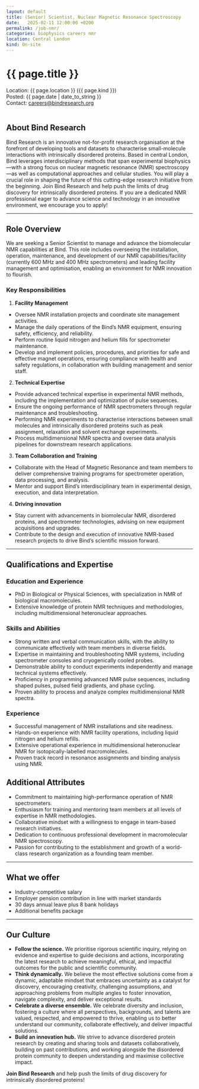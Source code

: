 ```yaml
---
layout: default
title: (Senior) Scientist, Nuclear Magnetic Resonance Spectroscopy
date:   2025-02-11 12:00:00 +0200
permalink: /job-nmr/
categories: biophysics careers nmr
location: Central London
kind: On-site
---
```


<h1 style="text-align: left;">{{ page.title }}</h1>
<div class="job-meta">Location: {{ page.location }} ({{ page.kind }})</div>
<div class="job-meta">Posted: {{ page.date | date_to_string }}</div>
<div class="job-meta">Contact: <a href="mailto:careers@bindresearch.org">careers@bindresearch.org</a></div>
<br />

## About Bind Research
Bind Research is an innovative not-for-profit research organisation at the forefront of developing tools and datasets to characterise small-molecule interactions with intrinsically disordered proteins. Based in central London, Bind leverages interdisciplinary methods that span experimental biophysics—with a strong focus on nuclear magnetic resonance (NMR) spectroscopy—as well as computational approaches and cellular studies. You will play a crucial role in shaping the future of this cutting-edge research initiative from the beginning.
Join Bind Research and help push the limits of drug discovery for intrinsically disordered proteins. If you are a dedicated NMR professional eager to advance science and technology in an innovative environment, we encourage you to apply!

---

## Role Overview
We are seeking a Senior Scientist to manage and advance the biomolecular NMR capabilities at Bind. This role includes overseeing the installation, operation, maintenance, and development of our NMR capabilities/facility  (currently 600 MHz and 400 MHz spectrometers) and leading facility management and optimisation, enabling an environment for NMR innovation to flourish. 

### Key Responsibilities
1. **Facility Management**
- Oversee NMR installation projects and coordinate site management activities.
- Manage the daily operations of the Bind’s NMR equipment, ensuring safety, efficiency, and reliability.
- Perform routine liquid nitrogen and helium fills for spectrometer maintenance.
- Develop and implement policies, procedures, and priorities for safe and effective magnet operations, ensuring compliance with health and safety regulations, in collaboration with building management and senior staff.

2. **Technical Expertise**
- Provide advanced technical expertise in experimental NMR methods, including the implementation and optimization of pulse sequences.
- Ensure the ongoing performance of NMR spectrometers through regular maintenance and troubleshooting.
- Performing NMR experiments to characterise interactions between small molecules and intrinsically disordered proteins such as peak assignment, relaxation and solvent exchange experiments.
- Process multidimensional NMR spectra and oversee data analysis pipelines for downstream research applications.

3. **Team Collaboration and Training**
- Collaborate with the Head of Magnetic Resonance and team members to deliver comprehensive training programs for spectrometer operation, data processing, and analysis.
- Mentor and support Bind’s interdisciplinary team in experimental design, execution, and data interpretation.

4. **Driving innovation**
- Stay current with advancements in biomolecular NMR, disordered proteins, and spectrometer technologies, advising on new equipment acquisitions and upgrades.
- Contribute to the design and execution of innovative NMR-based research projects to drive Bind’s scientific mission forward.

---

## Qualifications and Expertise

### Education and Experience
- PhD in Biological or Physical Sciences, with specialization in NMR of biological macromolecules.
- Extensive knowledge of protein NMR techniques and methodologies, including multidimensional heteronuclear approaches.

### Skills and Abilities
- Strong written and verbal communication skills, with the ability to communicate effectively with team members in diverse fields.
- Expertise in maintaining and troubleshooting NMR systems, including spectrometer consoles and cryogenically cooled probes.
- Demonstrable ability to conduct experiments independently and manage technical systems effectively.
- Proficiency in programming advanced NMR pulse sequences, including shaped pulses, pulsed field gradients, and phase cycling.
- Proven ability to process and analyze complex multidimensional NMR spectra.

### Experience
- Successful management of NMR installations and site readiness.
- Hands-on experience with NMR facility operations, including liquid nitrogen and helium refills.
- Extensive operational experience in multidimensional heteronuclear NMR for isotopically-labelled macromolecules.
- Proven track record in resonance assignments and binding analysis using NMR.

## Additional Attributes
- Commitment to maintaining high-performance operation of NMR spectrometers.
- Enthusiasm for training and mentoring team members at all levels of expertise in NMR methodologies.
- Collaborative mindset with a willingness to engage in team-based research initiatives.
- Dedication to continuous professional development in macromolecular NMR spectroscopy.
- Passion for contributing to the establishment and growth of a world-class research organization as a founding team member.

---

## What we offer
- ⁠Industry-competitive salary
- ⁠Employer pension contribution in line with market standards
- ⁠30 days annual leave plus 8 bank holidays
- ⁠Additional benefits package

---

## Our Culture
- **Follow the science.** We prioritise rigorous scientific inquiry, relying on evidence and expertise to guide decisions and actions, incorporating the latest research to achieve meaningful, ethical, and impactful outcomes for the public and scientific community.
- **Think dynamically.** We believe the most effective solutions come from a dynamic, adaptable mindset that embraces uncertainty as a catalyst for discovery, encouraging creativity, challenging assumptions, and approaching problems from multiple angles to foster innovation, navigate complexity, and deliver exceptional results.
- **Celebrate a diverse ensemble.** We celebrate diversity and inclusion, fostering a culture where all perspectives, backgrounds, and talents are valued, respected, and empowered to thrive, enabling us to better understand our community, collaborate effectively, and deliver impactful solutions.
- **Build an innovation hub.** We strive to advance disordered protein research by creating and sharing tools and datasets collaboratively, building on past contributions, and working alongside the disordered protein community to deepen understanding and maximise collective impact.

**Join Bind Research** and help push the limits of drug discovery for intrinsically disordered proteins!
